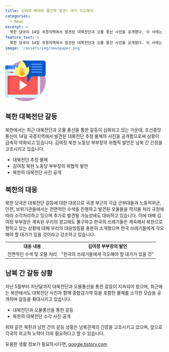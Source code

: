 ```yaml
---
title: 김여정 삐라와 물건짝 발견! 대가 각오해야
categories:
  - News
excerpt: >
  북한 당국이 14일 국경지역에서 발견된 대북전단과 오물 풍선 사진을 공개했다. 이 사태는 남북 갈등 상황 속에서 발생한 것으로, 북한은 대북전단과 함께 보낸 종합감기약 등을 소각하는 모습을 공개했다. 이는 지난 5월부터 지난달까지 오물풍선을 네 차례 살포한 뒤, 탈북민단체가 대북전단을 보내자 반격으로 오물풍선을 사용한 사례로, 김여정 북한 노동당 부부장은 이를 받은 대가에 대해 경고하고 대응방침을 강조했다.
feature_text: >
  북한 당국이 14일 국경지역에서 발견된 대북전단과 오물 풍선 사진을 공개했다. 이 사태는 남북 갈등 상황 속에서 발생한 것으로, 북한은 대북전단과 함께 보낸 종합감기약 등을 소각하는 모습을 공개했다. 이는 지난 5월부터 지난달까지 오물풍선을 네 차례 살포한 뒤, 탈북민단체가 대북전단을 보내자 반격으로 오물풍선을 사용한 사례로, 김여정 북한 노동당 부부장은 이를 받은 대가에 대해 경고하고 대응방침을 강조했다.
image: '/assets/img/newspaper.png'
---
```


<p><img src="/assets/img/news.png" alt="rentncar 속보" /></p>

<h2 data-ke-size="size26">북한 대북전단 갈등</h2>

<p data-ke-size="size16">북한에서는 최근 대북전단과 오물 풍선을 통한 갈등이 심화되고 있는 가운데, 조선중앙통신이 14일 국경지역에서 발견된 대북전단 추정 물체의 사진을 공개함으로써 상황이 급속히 악화되고 있습니다. 김여정 북한 노동당 부부장의 위협적 발언은 남북 간 긴장을 고조시키고 있습니다.</p>

<ul>
  <li>대북전단 추정 물체</li>
  <li>김여정 북한 노동당 부부장의 위협적 발언</li>
  <li>북한의 대북전단 사진 공개</li>
</ul>

<h2 data-ke-size="size26">북한의 대응</h2>

<p data-ke-size="size16">북한 당국은 대북전단 갈등에 대한 대응으로 국경 부근의 각급 군부대들과 노동적위군, 안전, 보위기관들에서는 전면적인 수색을 진행하고 발견된 오물들을 적지물 처리 규정에 따라 소각처리하고 있으며 추가로 발견될 가능성에도 대비하고 있습니다. 이에 대해 김여정 부부장은 계속된 우리의 경고에도 불구하고 한국의 쓰레기들은 계속해서 북한으로 향하고 있는 상황에 대해 우리의 대응방침을 충분히 소개했으며 한국 쓰레기들에게 각오해야 할 대가가 있을 것이라고 강조하고 있습니다.</p>

<table>
  <tr>
    <td style="text-align: center; height: 17px;"><b>대응 내용</b></td>
    <td style="text-align: center; height: 17px;"><b>김여정 부부장의 발언</b></td>
  </tr>
  <tr>
    <td style="text-align: center; height: 17px;">전면적인 수색 및 오물 처리</td>
    <td style="text-align: center; height: 17px;">"한국의 쓰레기들에게 각오해야 할 대가가 있을 것"</td>
  </tr>
</table>

<h2 data-ke-size="size26">남북 간 갈등 상황</h2>

<p data-ke-size="size16">지난 5월부터 지난달까지 대북전단과 오물풍선을 통한 갈등이 지속되어 왔으며, 최근에는 북한에서도 대북전단 사진과 함께 종합감기약 등을 포함한 물체를 소각한 모습을 공개하며 갈등을 확대시키고 있습니다.</p>

<ul>
  <li>대북전단과 오물풍선을 통한 갈등</li>
  <li>북한의 대북전단 소각 사진 공개</li>
</ul>

<p data-ke-size="size16">위와 같은 북한과 남한 간의 갈등 상황은 남북관계의 긴장을 고조시키고 있으며, 앞으로 각국의 외교적 노력이 더욱 필요하다고 할 수 있습니다.</p>
유용한 생활 정보가 필요하시다면, <a href="https://qoogle.tistory.com" rel="dofollow">qoogle.tistory.com</a>


